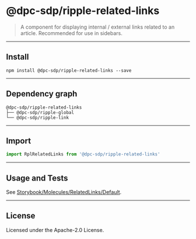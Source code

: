 <!-- GENERATED_DOCS -->
# @dpc-sdp/ripple-related-links

> A component for displaying internal / external links related to an article.
Recommended for use in sidebars.

--------------------------------------------------------------------------------

## Install

```shell
npm install @dpc-sdp/ripple-related-links --save
```

--------------------------------------------------------------------------------

## Dependency graph

```shell
@dpc-sdp/ripple-related-links
├── @dpc-sdp/ripple-global
└── @dpc-sdp/ripple-link
```

--------------------------------------------------------------------------------

## Import

```js
import RplRelatedLinks from '@dpc-sdp/ripple-related-links'
```

--------------------------------------------------------------------------------

## Usage and Tests

See [Storybook/Molecules/RelatedLinks/Default](https://ripple.sdp.vic.gov.au/?path=/story/molecules-relatedlinks--default).

--------------------------------------------------------------------------------

## License

Licensed under the Apache-2.0 License.
<!-- /GENERATED_DOCS -->
